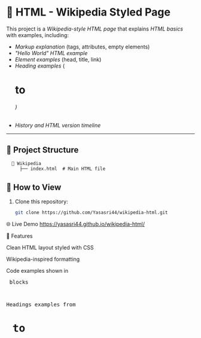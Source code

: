 # 📄 HTML - Wikipedia Styled Page

This project is a *Wikipedia-style HTML page* that explains *HTML basics* with examples, including:

- *Markup explanation* (tags, attributes, empty elements)
- *"Hello World" HTML example*
- *Element examples* (head, title, link)
- *Heading examples* (<h1> to <h6>)
- *History and HTML version timeline*

---

## 📂 Project Structure
      📁 Wikipedia 
         ├── index.html  # Main HTML file

## 🚀 How to View
1. Clone this repository:
   ```bash
   git clone https://github.com/Yasasri44/wikipedia-html.git
   
🌐 Live Demo
https://yasasri44.github.io/wikipedia-html/

📸 Features

Clean HTML layout styled with CSS

Wikipedia-inspired formatting

Code examples shown in <pre> blocks

Headings examples from <h1> to <h6>





